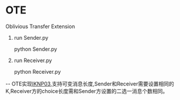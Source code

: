 # OTE
Oblivious Transfer Extension

1. run Sender.py 

    python Sender.py

2. run Receiver.py

    python Receiver.py

-- OTE实现[IKNP03](https://www.iacr.org/archive/crypto2003/27290145/27290145.pdf),支持可变消息长度,Sender和Receiver需要设置相同的K,Receiver方的choice长度需和Sender方设置的二选一消息个数相同。

